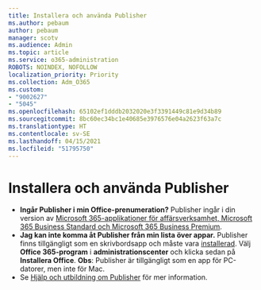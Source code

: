 ```yaml
---
title: Installera och använda Publisher
ms.author: pebaum
author: pebaum
manager: scotv
ms.audience: Admin
ms.topic: article
ms.service: o365-administration
ROBOTS: NOINDEX, NOFOLLOW
localization_priority: Priority
ms.collection: Adm_O365
ms.custom:
- "9002627"
- "5045"
ms.openlocfilehash: 65102ef1dddb2032020e3f3391449c81e9d34b89
ms.sourcegitcommit: 8bc60ec34bc1e40685e3976576e04a2623f63a7c
ms.translationtype: HT
ms.contentlocale: sv-SE
ms.lasthandoff: 04/15/2021
ms.locfileid: "51795750"
---
```

# <a name="install-and-use-publisher"></a>Installera och använda Publisher

- **Ingår Publisher i min Office-prenumeration?** Publisher ingår i din version av [Microsoft 365-applikationer för affärsverksamhet, Microsoft 365 Business Standard och Microsoft 365 Business Premium](https://products.office.com/compare-all-microsoft-office-products?activetab=tab:primaryr2).
- **Jag kan inte komma åt Publisher från min lista över appar.**  Publisher finns tillgängligt som en skrivbordsapp och måste vara [installerad](https://support.office.com/article/Install-Office-apps-from-Office-365-dcf2d841-dac7-455b-9a77-fc8f7ee92702). Välj **Office 365-program** i **administrationscenter** och klicka sedan på **Installera Office**. **Obs**: Publisher är tillgängligt som en app för PC-datorer, men inte för Mac.
- Se [Hjälp och utbildning om Publisher](https://support.office.com/publisher) för mer information.
